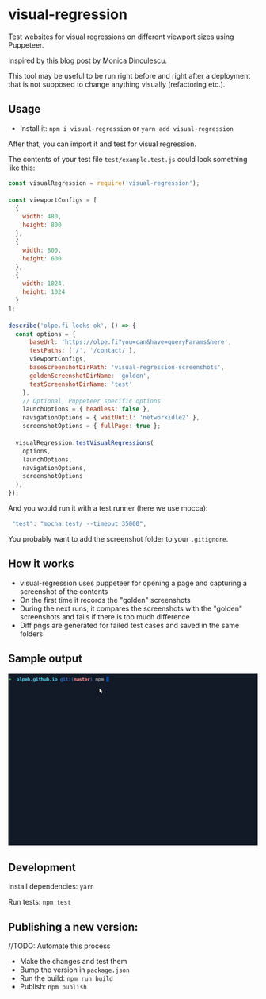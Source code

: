 # visual-regression

Test websites for visual regressions on different viewport sizes using Puppeteer.

Inspired by [this blog post](https://meowni.ca/posts/2017-puppeteer-tests/) by [Monica Dinculescu](https://github.com/notwaldorf).

This tool may be useful to be run right before and right after a deployment that is not supposed to change anything visually (refactoring etc.).

## Usage

- Install it: `npm i visual-regression` or `yarn add visual-regression`

After that, you can import it and test for visual regression.

The contents of your test file `test/example.test.js` could look something like this:

```javascript
const visualRegression = require('visual-regression');

const viewportConfigs = [
  {
    width: 480,
    height: 800
  },
  {
    width: 800,
    height: 600
  },
  {
    width: 1024,
    height: 1024
  }
];

describe('olpe.fi looks ok', () => {
  const options = {
      baseUrl: 'https://olpe.fi?you=can&have=queryParams&here',
      testPaths: ['/', '/contact/'],
      viewportConfigs,
      baseScreenshotDirPath: 'visual-regression-screenshots',
      goldenScreenshotDirName: 'golden',
      testScreenshotDirName: 'test'
    },
    // Optional, Puppeteer specific options
    launchOptions = { headless: false },
    navigationOptions = { waitUntil: 'networkidle2' },
    screenshotOptions = { fullPage: true };

  visualRegression.testVisualRegressions(
    options,
    launchOptions,
    navigationOptions,
    screenshotOptions
  );
});
```

And you would run it with a test runner (here we use mocca):

```javascript
 "test": "mocha test/ --timeout 35000",
```

You probably want to add the screenshot folder to your `.gitignore`.

## How it works

- visual-regression uses puppeteer for opening a page and capturing a screenshot of the contents
- On the first time it records the "golden" screenshots
- During the next runs, it compares the screenshots with the "golden" screenshots and fails if there is too much difference
- Diff pngs are generated for failed test cases and saved in the same folders

## Sample output

![Sample output](visual-regression.gif 'Sample output after running')

## Development

Install dependencies: `yarn`

Run tests: `npm test`

## Publishing a new version:

//TODO: Automate this process

- Make the changes and test them
- Bump the version in `package.json`
- Run the build: `npm run build`
- Publish: `npm publish`
